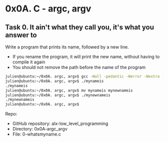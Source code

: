 # 0x0A. C - argc, argv
## Task  0. It ain't what they call you, it's what you answer to 
Write a program that prints its name, followed by a new line.
  *  If you rename the program, it will print the new name, without having to compile it again
  *  You should not remove the path before the name of the program
```bash
julien@ubuntu:~/0x0A. argc, argv$ gcc -Wall -pedantic -Werror -Wextra -std=gnu89 0-whatsmyname.c -o mynameis
julien@ubuntu:~/0x0A. argc, argv$ ./mynameis 
./mynameis
julien@ubuntu:~/0x0A. argc, argv$ mv mynameis mynewnameis
julien@ubuntu:~/0x0A. argc, argv$ ./mynewnameis 
./mynewnameis
julien@ubuntu:~/0x0A. argc, argv$ 
```


Repo:

   * GitHub repository: alx-low_level_programming
   * Directory: 0x0A-argc_argv
   * File: 0-whatsmyname.c



